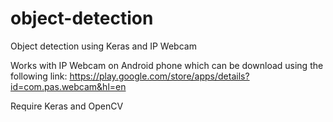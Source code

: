 # object-detection
Object detection using Keras and IP Webcam

Works with IP Webcam on Android phone which can be download using the following link:
https://play.google.com/store/apps/details?id=com.pas.webcam&hl=en

Require Keras and OpenCV
